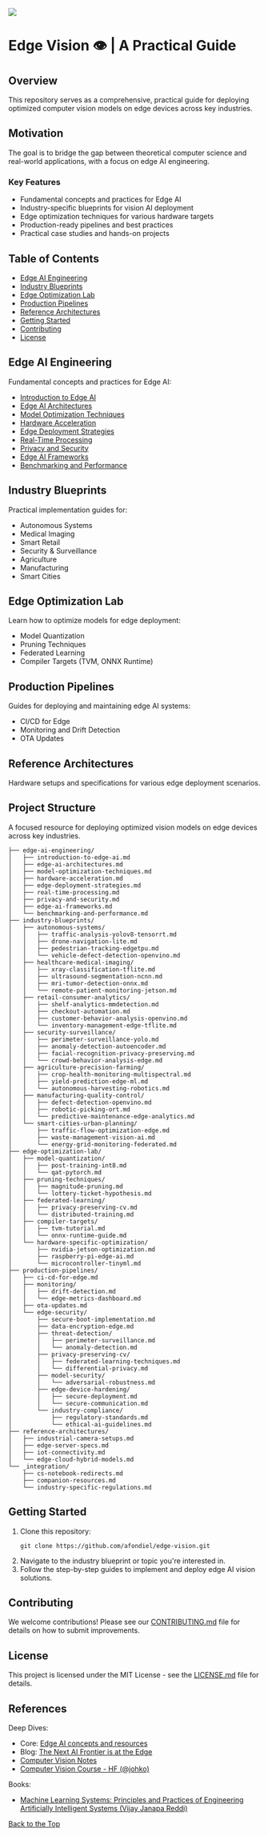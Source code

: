 [![](https://img.shields.io/badge/Contribute-Welcome-green)](./CONTRIBUTING.md)

# Edge Vision :eye: | A Practical Guide

## Overview

This repository serves as a comprehensive, practical guide for deploying optimized computer vision models on edge devices across key industries. 

## Motivation

The goal is to bridge the gap between theoretical computer science and real-world applications, with a focus on edge AI engineering.

### Key Features
- Fundamental concepts and practices for Edge AI
- Industry-specific blueprints for vision AI deployment
- Edge optimization techniques for various hardware targets
- Production-ready pipelines and best practices
- Practical case studies and hands-on projects

## Table of Contents
- [Edge AI Engineering](#edge-ai-engineering)
- [Industry Blueprints](#industry-blueprints)
- [Edge Optimization Lab](#edge-optimization-lab)
- [Production Pipelines](#production-pipelines)
- [Reference Architectures](#reference-architectures)
- [Getting Started](#getting-started)
- [Contributing](#contributing)
- [License](#license)

## Edge AI Engineering

Fundamental concepts and practices for Edge AI:
- [Introduction to Edge AI](https://github.com/afondiel/edge-ai-engineering/blob/main/docs/introduction-to-edge-ai.md)
- [Edge AI Architectures](https://github.com/afondiel/edge-ai-engineering/blob/main/docs/edge-ai-architectures.md)
- [Model Optimization Techniques](https://github.com/afondiel/edge-ai-engineering/blob/main/docs/model-optimization-techniques.md)
- [Hardware Acceleration](https://github.com/afondiel/edge-ai-engineering/blob/main/docs/hardware-acceleration.md)
- [Edge Deployment Strategies](https://github.com/afondiel/edge-ai-engineering/blob/main/docs/edge-deployment-strategies.md)
- [Real-Time Processing](https://github.com/afondiel/edge-ai-engineering/blob/main/docs/real-time-processing.md)
- [Privacy and Security](https://github.com/afondiel/edge-ai-engineering/blob/main/docs/privacy-and-security.md)
- [Edge AI Frameworks](https://github.com/afondiel/edge-ai-engineering/blob/main/docs/edge-ai-frameworks.md)
- [Benchmarking and Performance](https://github.com/afondiel/edge-ai-engineering/blob/main/docs/benchmarking-and-performance.md)  
  
## Industry Blueprints

Practical implementation guides for:
- Autonomous Systems
- Medical Imaging
- Smart Retail
- Security & Surveillance
- Agriculture
- Manufacturing
- Smart Cities

## Edge Optimization Lab

Learn how to optimize models for edge deployment:
- Model Quantization
- Pruning Techniques
- Federated Learning
- Compiler Targets (TVM, ONNX Runtime)

## Production Pipelines

Guides for deploying and maintaining edge AI systems:
- CI/CD for Edge
- Monitoring and Drift Detection
- OTA Updates

## Reference Architectures

Hardware setups and specifications for various edge deployment scenarios.

## Project Structure

A focused resource for deploying optimized vision models on edge devices across key industries.

```
├── edge-ai-engineering/
│   ├── introduction-to-edge-ai.md
│   ├── edge-ai-architectures.md
│   ├── model-optimization-techniques.md
│   ├── hardware-acceleration.md
│   ├── edge-deployment-strategies.md
│   ├── real-time-processing.md
│   ├── privacy-and-security.md
│   ├── edge-ai-frameworks.md
│   └── benchmarking-and-performance.md    
├── industry-blueprints/
│   ├── autonomous-systems/
│   │   ├── traffic-analysis-yolov8-tensorrt.md     
│   │   ├── drone-navigation-lite.md
│   │   ├── pedestrian-tracking-edgetpu.md
│   │   └── vehicle-defect-detection-openvino.md
│   ├── healthcare-medical-imaging/
│   │   ├── xray-classification-tflite.md            
│   │   ├── ultrasound-segmentation-ncnn.md
│   │   ├── mri-tumor-detection-onnx.md
│   │   └── remote-patient-monitoring-jetson.md
│   ├── retail-consumer-analytics/
│   │   ├── shelf-analytics-mmdetection.md
│   │   ├── checkout-automation.md
│   │   ├── customer-behavior-analysis-openvino.md
│   │   └── inventory-management-edge-tflite.md
│   ├── security-surveillance/
│   │   ├── perimeter-surveillance-yolo.md
│   │   ├── anomaly-detection-autoencoder.md
│   │   ├── facial-recognition-privacy-preserving.md
│   │   └── crowd-behavior-analysis-edge.md
│   ├── agriculture-precision-farming/
│   │   ├── crop-health-monitoring-multispectral.md
│   │   ├── yield-prediction-edge-ml.md
│   │   └── autonomous-harvesting-robotics.md
│   ├── manufacturing-quality-control/
│   │   ├── defect-detection-openvino.md             
│   │   ├── robotic-picking-ort.md
│   │   └── predictive-maintenance-edge-analytics.md
│   └── smart-cities-urban-planning/
│       ├── traffic-flow-optimization-edge.md
│       ├── waste-management-vision-ai.md
│       └── energy-grid-monitoring-federated.md
├── edge-optimization-lab/                         
│   ├── model-quantization/
│   │   ├── post-training-int8.md
│   │   └── qat-pytorch.md
│   ├── pruning-techniques/
│   │   ├── magnitude-pruning.md
│   │   └── lottery-ticket-hypothesis.md
│   ├── federated-learning/
│   │   ├── privacy-preserving-cv.md
│   │   └── distributed-training.md
│   ├── compiler-targets/
│   │   ├── tvm-tutorial.md
│   │   └── onnx-runtime-guide.md
│   └── hardware-specific-optimization/
│       ├── nvidia-jetson-optimization.md
│       ├── raspberry-pi-edge-ai.md
│       └── microcontroller-tinyml.md
├── production-pipelines/                           
│   ├── ci-cd-for-edge.md
│   ├── monitoring/
│   │   ├── drift-detection.md
│   │   └── edge-metrics-dashboard.md
│   ├── ota-updates.md
│   └── edge-security/
│       ├── secure-boot-implementation.md
│       ├── data-encryption-edge.md
│       ├── threat-detection/
│       │   ├── perimeter-surveillance.md
│       │   └── anomaly-detection.md
│       ├── privacy-preserving-cv/
│       │   ├── federated-learning-techniques.md
│       │   └── differential-privacy.md
│       ├── model-security/
│       │   └── adversarial-robustness.md
│       ├── edge-device-hardening/
│       │   ├── secure-deployment.md
│       │   └── secure-communication.md
│       └── industry-compliance/
│           ├── regulatory-standards.md
│           └── ethical-ai-guidelines.md
├── reference-architectures/
│   ├── industrial-camera-setups.md
│   ├── edge-server-specs.md
│   ├── iot-connectivity.md
│   └── edge-cloud-hybrid-models.md
└── _integration/
    ├── cs-notebook-redirects.md                   
    ├── companion-resources.md
    └── industry-specific-regulations.md
```

## Getting Started

1. Clone this repository:
   ```
   git clone https://github.com/afondiel/edge-vision.git
   ```
2. Navigate to the industry blueprint or topic you're interested in.
3. Follow the step-by-step guides to implement and deploy edge AI vision solutions.

## Contributing

We welcome contributions! Please see our [CONTRIBUTING.md](CONTRIBUTING.md) file for details on how to submit improvements.

## License

This project is licensed under the MIT License - see the [LICENSE.md](LICENSE.md) file for details.

## References

Deep Dives: 
- Core: [Edge AI concepts and resources](https://github.com/afondiel/computer-science-notebook/tree/master/core/systems/edge-computing/edge-ai)
- Blog: [The Next AI Frontier is at the Edge](https://afondiel.github.io/posts/the-next-ai-frontier-is-at-the-edge/)
- [Computer Vision Notes](https://github.com/afondiel/computer-science-notebook/tree/master/core/ai-ml/computer-vision-notes)
- [Computer Vision Course - HF (@johko)](https://github.com/johko/computer-vision-course)

Books:
- [Machine Learning Systems: Principles and Practices of Engineering Artificially Intelligent Systems (Vijay Janapa Reddi)](https://mlsysbook.ai/)

[Back to the Top](#table-of-contents)
